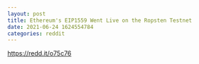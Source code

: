 ```yaml
--- 
layout: post 
title: Ethereum's EIP1559 Went Live on the Ropsten Testnet 
date: 2021-06-24 1624554784 
categories: reddit 
--- 
```

https://redd.it/o75c76